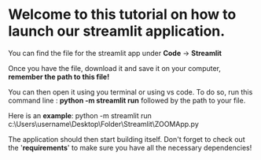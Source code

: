 # Welcome to this tutorial on how to launch our streamlit application.    
You can find the file for the streamlit app under **Code** -> **Streamlit**  

Once you have the file, download it and save it on your computer, **remember the path to this file!**  

You can then open it using you terminal or using vs code. To do so, run this command line : **python -m streamlit run** followed by the path to your file.  

Here is an **example**: python -m streamlit run c:\Users\username\Desktop\Folder\Streamlit\ZOOMApp.py  

The application should then start building itself. Don't forget to check out the '**requirements**' to make sure you have all the necessary dependencies!